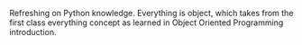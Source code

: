 Refreshing on Python knowledge. Everything is object, which takes from the first class everything concept as learned in Object Oriented Programming introduction.